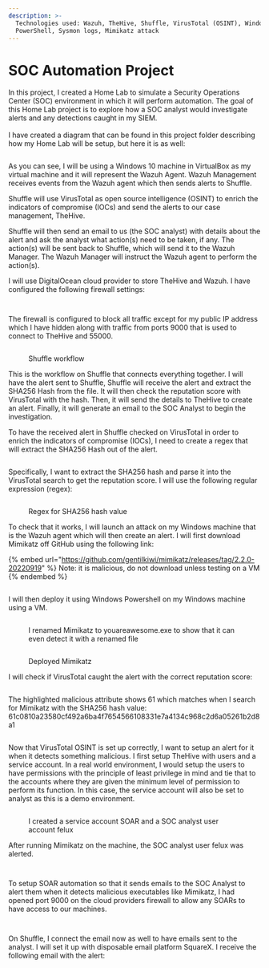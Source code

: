 ```yaml
---
description: >-
  Technologies used: Wazuh, TheHive, Shuffle, VirusTotal (OSINT), Windows
  PowerShell, Sysmon logs, Mimikatz attack
---
```


# SOC Automation Project

In this project, I created a Home Lab to simulate a Security Operations Center (SOC) environment in which it will perform automation. The goal of this Home Lab project is to explore how a SOC analyst would investigate alerts and any detections caught in my SIEM. \
\
I have created a diagram that can be found in this project folder describing how my Home Lab will be setup, but here it is as well:

<figure><img src=".gitbook/assets/SOCAutomationProjectDiagram.jpg" alt=""><figcaption></figcaption></figure>

As you can see, I will be using a Windows 10 machine in VirtualBox as my virtual machine and it will represent the Wazuh Agent. Wazuh Management receives events from the Wazuh agent which then sends alerts to Shuffle.&#x20;

Shuffle will use VirusTotal as open source intelligence (OSINT) to enrich the indicators of compromise (IOCs) and send the alerts to our case management, TheHive.&#x20;

Shuffle will then send an email to us (the SOC analyst) with details about the alert and ask the analyst what action(s) need to be taken, if any. The action(s) will be sent back to Shuffle, which will send it to the Wazuh Manager. The Wazuh Manager will instruct the Wazuh agent to perform the action(s).

I will use DigitalOcean cloud provider to store TheHive and Wazuh. I have configured the following firewall settings:&#x20;

<figure><img src=".gitbook/assets/FirewallRUles.png" alt=""><figcaption></figcaption></figure>

<figure><img src=".gitbook/assets/image (1).png" alt=""><figcaption></figcaption></figure>

The firewall is configured to block all traffic except for my public IP address which I have hidden along with traffic from ports 9000 that is used to connect to TheHive and 55000.

<figure><img src=".gitbook/assets/image (1) (1) (1).png" alt=""><figcaption><p>Shuffle workflow</p></figcaption></figure>

This is the workflow on Shuffle that connects everything together. I will have the alert sent to Shuffle, Shuffle will receive the alert and extract the SHA256 Hash from the file. It will then check the reputation score with VirusTotal with the hash. Then, it will send the details to TheHive to create an alert. Finally, it will generate an email to the SOC Analyst to begin the investigation.

To have the received alert in Shuffle checked on VirusTotal in order to enrich the indicators of compromise (IOCs), I need to create a regex that will extract the SHA256 Hash out of the alert.

<figure><img src=".gitbook/assets/image (2).png" alt=""><figcaption></figcaption></figure>

Specifically, I want to extract the SHA256 hash and parse it into the VirusTotal search to get the reputation score. I will use the following regular expression (regex):

<figure><img src=".gitbook/assets/image (3).png" alt=""><figcaption><p>Regex for SHA256 hash value</p></figcaption></figure>

To check that it works, I will launch an attack on my Windows machine that is the Wazuh agent which will then create an alert. I will first download Mimikatz off GitHub using the following link:

{% embed url="https://github.com/gentilkiwi/mimikatz/releases/tag/2.2.0-20220919" %}
Note: it is malicious, do not download unless testing on a VM
{% endembed %}

<figure><img src=".gitbook/assets/image (6).png" alt=""><figcaption></figcaption></figure>

I will then deploy it using Windows Powershell on my Windows machine using a VM.

<figure><img src=".gitbook/assets/image (8).png" alt=""><figcaption><p>I renamed Mimikatz to youareawesome.exe to show that it can even detect it with a renamed file</p></figcaption></figure>

<figure><img src=".gitbook/assets/image (10).png" alt=""><figcaption><p>Deployed Mimikatz</p></figcaption></figure>

I will check if VirusTotal caught the alert with the correct reputation score:

<figure><img src=".gitbook/assets/image (12).png" alt=""><figcaption></figcaption></figure>

The highlighted malicious attribute shows 61 which matches when I search for Mimikatz with the SHA256 hash value: 61c0810a23580cf492a6ba4f7654566108331e7a4134c968c2d6a05261b2d8a1

<figure><img src=".gitbook/assets/image (13).png" alt=""><figcaption></figcaption></figure>

Now that VirusTotal OSINT is set up correctly, I want to setup an alert for it when it detects something malicious. I first setup TheHive with users and a service account. In a real world environment, I would setup the users to have permissions with the principle of least privilege in mind and tie that to the accounts where they are given the minimum level of permission to perform its function. In this case, the service account will also be set to analyst as this is a demo environment.

<figure><img src=".gitbook/assets/image.png" alt=""><figcaption><p>I created a service account SOAR and a SOC analyst user account felux</p></figcaption></figure>

After running Mimikatz on the machine, the SOC analyst user felux was alerted.

<figure><img src=".gitbook/assets/image (15).png" alt=""><figcaption></figcaption></figure>

<figure><img src=".gitbook/assets/image (16).png" alt=""><figcaption></figcaption></figure>

To setup SOAR automation so that it sends emails to the SOC Analyst to alert them when it detects malicious executables like Mimikatz, I had opened port 9000 on the cloud providers firewall to allow any SOARs to have access to our machines.

<figure><img src=".gitbook/assets/image (17).png" alt=""><figcaption></figcaption></figure>

<figure><img src=".gitbook/assets/image (18).png" alt=""><figcaption></figcaption></figure>

On Shuffle, I connect the email now as well to have emails sent to the analyst. I will set it up with disposable email platform SquareX. I receive the following email with the alert:

<figure><img src=".gitbook/assets/image (14).png" alt=""><figcaption></figcaption></figure>
